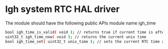 # Igh system RTC HAL driver
The module should have the following public APIs
module name igh_time
```bash
bool igh_time_is_valid( void ); // returns true if current time is after January 1st 2021
uint32_t igh_time_now( void ); // returns the current unix time
bool igh_time_set( uint32_t unix_time ); // sets the current RTC time and returns true if successful
```